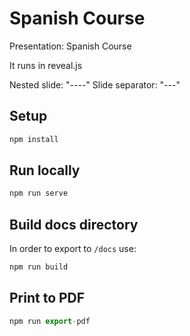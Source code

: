 # Spanish Course

Presentation: Spanish Course

It runs in reveal.js

Nested slide: "----"
Slide separator: "---"

## Setup

```js
npm install
```

## Run locally

```js
npm run serve
```



## Build docs directory

In order to export to `/docs` use:

```js
npm run build
```

## Print to PDF

```js
npm run export-pdf
```
